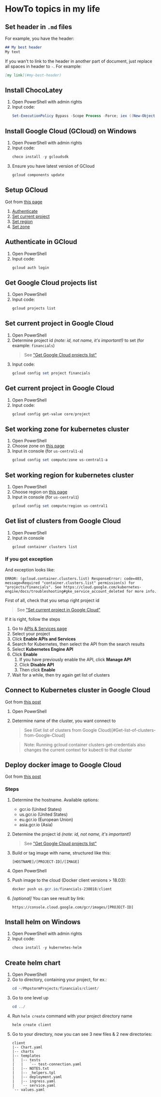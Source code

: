# HowTo topics in my life

## Set header in `.md` files
For example, you have the header:
```markdown
## My best header
My text
```
If you wan't to link to the header in another part of document,
just replace all spaces in header to `-`. For example:
```markdown
[my link](#my-best-header)
```

## Install ChocoLatey
1. Open PowerShell with admin rights
2. Input code:
    ```powershell
    Set-ExecutionPolicy Bypass -Scope Process -Force; iex ((New-Object System.Net.WebClient).DownloadString('https://chocolatey.org/install.ps1'))
    ```

## Install Google Cloud (GCloud) on Windows
1. Open PowerShell with admin rights
2. Input code:
    ```powershell
    choco install -y gcloudsdk
    ```
3. Ensure you have latest version of GCloud
    ```powershell
    gcloud components update
    ```

## Setup GCloud
Got from [this page](https://cloud.google.com/kubernetes-engine/docs/how-to/cluster-access-for-kubectl#before_you_begin)
1. [Authenticate](#Authenticate-in-GCloud)
2. [Set current project](#Set-current-project-in-Google-Cloud)
3. [Set region](#Set-working-region-for-kubernetes-cluster)
4. [Set zone](#Set-working-zone-for-kubernetes-cluster)

## Authenticate in GCloud
1. Open PowerShell
2. Input code:
    ```powershell
    gcloud auth login
    ```

## Get Google Cloud projects list
1. Open PowerShell
2. Input code:
    ```powershell
    gcloud projects list
    ```

## Set current project in Google Cloud
1. Open PowerShell
2. Determine project id _(note: id, not name, it's important!)_
 to set (for example: `financials`)
    > See ["Get Google Cloud projects list"](#Get-Google-Cloud-projects-list)
3. Input code:
    ```powershell
    gcloud config set project financials
    ```

## Get current project in Google Cloud
1. Open PowerShell
2. Input code:
    ```powershell
    gcloud config get-value core/project
    ```

## Set working zone for kubernetes cluster
1. Open PowerShell
2. Choose zone on [this page](https://cloud.google.com/compute/docs/regions-zones/#available)
3. Input in console (for `us-central1-a`)
    ```powershell
    gcloud config set compute/zone us-central1-a
    ```

## Set working region for kubernetes cluster
1. Open PowerShell
2. Choose region on [this page](https://cloud.google.com/compute/docs/regions-zones/#available)
3. Input in console (for `us-central1`)
    ```powershell
    gcloud config set compute/region us-central1
    ```

## Get list of clusters from Google Cloud
1. Open PowerShell
2. Input in console
    ```powershell
    gcloud container clusters list
    ```
### If you got exception
And exception looks like:
```text
ERROR: (gcloud.container.clusters.list) ResponseError: code=403, message=Required "container.clusters.list" permission(s) for "projects/financials". See https://cloud.google.com/kubernetes-engine/docs/troubleshooting#gke_service_account_deleted for more info.
```
First of all, check that you setup right project id
> See ["Set current project in Google Cloud"](#Set-current-project-in-Google-Cloud)

If it is right, follow the steps
1. Go to [APIs & Services page](https://console.cloud.google.com/projectselector2/apis)
2. Select your project
3. Click __Enable APIs and Services__
4. Search for Kubernetes, then select the API from the search results
5. Select __Kubernetes Engine API__
6. Click __Enable__
    1. If you have previously enable the API, click __Manage API__
    2. Click __Disable API__
    3. Then click __Enable__
7. Wait for a while, then try again get list of clusters

## Connect to Kubernetes cluster in Google Cloud
Got from [this post](https://cloud.google.com/kubernetes-engine/docs/how-to/cluster-access-for-kubectl#generate_kubeconfig_entry)
1. Open PowerShell
2. Determine name of the cluster, you want connect to
   > See (Get list of clusters from Google Cloud)[#Get-list-of-clusters-from-Google-Cloud]

   > Note: Running gcloud container clusters get-credentials also changes the current context for kubectl to that cluster

## Deploy docker image to Google Cloud
Got from [this post](https://cloud.google.com/container-registry/docs/pushing-and-pulling)

### Steps
1. Determine the hostname. Available options:
    * gcr.io (United States)
    * us.gcr.io (United States)
    * eu.gcr.io (European Union)
    * asia.gcr.io (Asia)

2. Determine the project id _(note: id, not name, it's important!)_
    > See ["Get Google Cloud projects list"](#Get-Google-Cloud-projects-list)    

3. Build or tag image with name, structured like this:
    ```text
    [HOSTNAME]/[PROJECT-ID]/[IMAGE]
    ```

4. Open PowerShell

5. Push image to the cloud (Docker client versions > 18.03):
    ```powershell
    docker push us.gcr.io/financials-238018/client
    ```

6. _\[optional\]_ You can see result by link:
    ```text
    https://console.cloud.google.com/gcr/images/[PROJECT-ID]
    ```

## Install helm on Windows
1. Open PowerShell with admin rights
2. Input code:
    ```powershell
    choco install -y kubernetes-helm
    ```

## Create helm chart
1. Open PowerShell
2. Go to directory, containing your project, for ex.:
    ```powershell
    cd ~/PhpstormProjects/financials/client/
    ```
3. Go to one level up
    ```powershell
    cd ../
    ```
4. Run `helm create` command with your project directory name
    ```powershell
    helm create client
    ```
5. Go to your directory, now you can see 3 new files & 2 new directories:
    ```text
    client
    |-- Chart.yaml
    |-- charts
    |-- templates
    |   |-- tests
    |   |   `-- test-connection.yaml
    |   |-- NOTES.txt
    |   |-- _helpers.tpl
    |   |-- deployment.yaml
    |   |-- ingress.yaml
    |   `-- service.yaml
    `-- values.yaml
    ```
